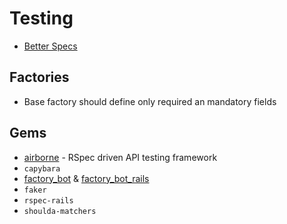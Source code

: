 # Testing

* [Better Specs](http://www.betterspecs.org/)

## Factories

* Base factory should define only required an mandatory fields

## Gems

* [airborne](https://github.com/brooklynDev/airborne) - RSpec driven API testing framework
* `capybara`
* [factory_bot](https://github.com/thoughtbot/factory_bot) & [factory_bot_rails](https://github.com/thoughtbot/factory_bot_rails)
* `faker`
* `rspec-rails`
* `shoulda-matchers`
